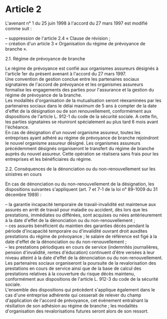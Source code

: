 # Article 2

  
L'avenant n° 1 du 25 juin 1998 à l'accord du 27 mars 1997 est modifié comme suit :

  
– suppression de l'article 2.4 « Clause de révision ;  
– création d'un article 3 « Organisation du régime de prévoyance de branche ».

  
2.1. Régime de prévoyance de branche

  
Le régime de prévoyance est confié aux organismes assureurs désignés à l'article 1er du présent avenant à l'accord du 27 mars 1997.  
Une convention de gestion conclue entre les partenaires sociaux signataires de l'accord de prévoyance et les organismes assureurs formalise les engagements des parties pour l'assurance et la gestion du régime de prévoyance de la branche.  
Les modalités d'organisation de la mutualisation seront réexaminées par les partenaires sociaux dans le délai maximum de 5 ans à compter de la date d'effet de la désignation ou de son renouvellement, conformément aux dispositions de l'article L. 912-1 du code de la sécurité sociale. A cette fin, les parties signataires se réuniront spécialement au plus tard 6 mois avant l'échéance.  
En cas de désignation d'un nouvel organisme assureur, toutes les entreprises ayant adhéré au régime de prévoyance de branche rejoindront le nouvel organisme assureur désigné. Les organismes assureurs précédemment désignés organiseront le transfert du régime de branche auprès du nouvel assureur. Cette opération se réalisera sans frais pour les entreprises et les bénéficiaires du régime.

  
2.2. Conséquences de la dénonciation ou du non-renouvellement sur les sinistres en cours

  
En cas de dénonciation ou du non-renouvellement de la désignation, les dispositions suivantes s'appliquent (art. 7 et 7-1 de la loi n° 89-1009 du 31 décembre 1989) :

  
– la garantie incapacité temporaire de travail-invalidité est maintenue aux assurés en arrêt de travail pour maladie ou accident, dès lors que les prestations, immédiates ou différées, sont acquises ou nées antérieurement à la date d'effet de la dénonciation ou du non-renouvellement ;  
– ces assurés bénéficient du maintien des garanties décès pendant la période d'incapacité temporaire ou d'invalidité ouvrant droit auxdites prestations du régime de prévoyance ; le salaire de référence est figé à la date d'effet de la dénonciation ou du non-renouvellement ;  
– les prestations périodiques en cours de service (indemnités journalières, pension d'invalidité, rentes d'éducation) continuent d'être versées à leur niveau atteint à la date d'effet de la dénonciation ou du non-renouvellement.  
Les partenaires sociaux organiseront la poursuite de la revalorisation des prestations en cours de service ainsi que de la base de calcul des prestations relatives à la couverture du risque décès maintenu, conformément aux dispositions de l'article L. 912-3 du code de la sécurité sociale.  
L'ensemble des dispositions qui précèdent s'applique également dans le cas d'une entreprise adhérente qui cesserait de relever du champ d'application de l'accord de prévoyance, cet événement entraînant la résiliation de son adhésion au régime de branche ; les modalités d'organisation des revalorisations futures seront alors de son ressort.

